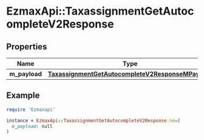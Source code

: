 # EzmaxApi::TaxassignmentGetAutocompleteV2Response

## Properties

| Name | Type | Description | Notes |
| ---- | ---- | ----------- | ----- |
| **m_payload** | [**TaxassignmentGetAutocompleteV2ResponseMPayload**](TaxassignmentGetAutocompleteV2ResponseMPayload.md) |  |  |

## Example

```ruby
require 'Ezmaxapi'

instance = EzmaxApi::TaxassignmentGetAutocompleteV2Response.new(
  m_payload: null
)
```

